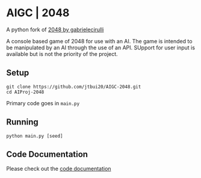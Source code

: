 # AIGC | 2048
A python fork of [2048 by gabrielecirulli](https://github.com/gabrielecirulli/2048)

A console based game of 2048 for use with an AI. The game is intended to be manipulated by an AI through the use of an API. SUpport for user input is available but is not the priority of the project.

## Setup
```
git clone https://github.com/jtbui20/AIGC-2048.git
cd AIProj-2048
```
Primary code goes in `main.py`

## Running
```
python main.py [seed]
```

## Code Documentation
Please check out the [code documentation](DOCS.md)